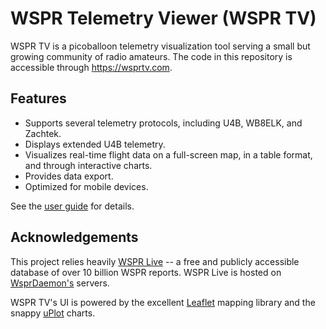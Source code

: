 # WSPR Telemetry Viewer (WSPR TV)
WSPR TV is a picoballoon telemetry visualization tool serving a small but growing community of radio amateurs.
The code in this repository is accessible through https://wsprtv.com.

## Features
- Supports several telemetry protocols, including U4B, WB8ELK, and Zachtek.
- Displays extended U4B telemetry.
- Visualizes real-time flight data on a full-screen map, in a table format, and through interactive charts.
- Provides data export.
- Optimized for mobile devices.

See the [user guide](https://wsprtv.com/docs/user_guide.html) for details.

## Acknowledgements
This project relies heavily [WSPR Live](https://wspr.live) -- a free and publicly accessible database of over 10 billion
WSPR reports. WSPR Live is hosted on [WsprDaemon's](http://wsprdaemon.org) servers.

WSPR TV's UI is powered by the excellent [Leaflet](https://leafletjs.com) mapping library and the snappy
[uPlot](https://github.com/leeoniya/uPlot) charts.
